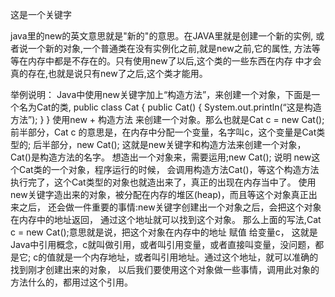 这是一个关键字

java里的new的英文意思就是"新的"的意思。在JAVA里就是创建一个新的实例,
或者说一个新的对象,一个普通类在没有实例化之前,就是new之前,它的属性,
方法等等在内存中都是不存在的。只有使用new了以后,这个类的一些东西在内存
中才会真的存在,也就是说只有new了之后,这个类才能用。

举例说明：
Java中使用new关键字加上“构造方法”，来创建一个对象，下面是一个名为Cat的类,
public class Cat {
    public Cat() {
          System.out.println(“这是构造方法”); 
    }
}
使用new + 构造方法 来创建一个对象。那么也就是Cat c = new Cat();
前半部分，Cat c 的意思是，在内存中分配一个变量，名字叫c，这个变量是Cat类型的;
后半部分，new Cat(); 这就是new关键字和构造方法来创建一个对象，Cat()是构造方法的名字。
想造出一个对象来，需要运用;new Cat(); 说明 new这个Cat类的一个对象，程序运行的时候，
会调用构造方法Cat()，等这个构造方法执行完了，这个Cat类型的对象也就造出来了，真正的出现在内存当中了。
使用new关键字造出来的对象，被分配在内存的堆区(heap)，而且等这个对象真正出来之后，
还会做一件重要的事情:new关键字创建出一个对象之后，会把这个对象在内存中的地址返回，
通过这个地址就可以找到这个对象。
那么上面的写法,Cat c = new Cat();意思就是说，把这个对象在内存中的地址 赋值 给变量c，
这就是Java中引用概念，c就叫做引用，或者叫引用变量，或者直接叫变量，没问题，都是它;
c的值就是一个内存地址，或者叫引用地址。通过这个地址，就可以准确的找到刚才创建出来的对象，
以后我们要使用这个对象做一些事情，调用此对象的方法什么的，都用过这个引用。

